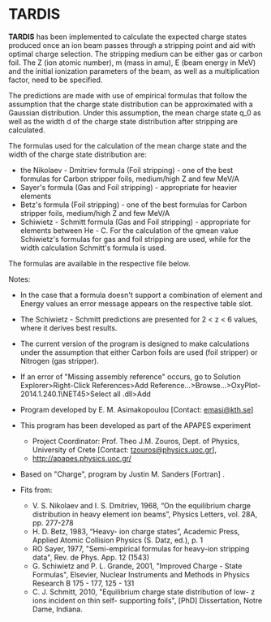 # TARDIS

**TARDIS** has been implemented to calculate the expected charge states produced once an ion beam passes through a stripping point and aid with optimal charge selection.
The stripping medium can be either gas or carbon foil.
The Z (ion atomic number), m (mass in amu), E (beam energy in MeV) and the initial ionization parameters of the beam, as well as a multiplication factor, need to be specified.

The predictions are made with use of empirical formulas that follow the assumption that the charge state distribution can be approximated with a Gaussian distribution. Under this assumption, the mean charge state q_0 as well as the width d of the charge state distribution after stripping are calculated.

The formulas used for the calculation of the mean charge state and the width of the charge state distribution are: 
* the Nikolaev - Dmitriev formula (Foil stripping) - one of the best formulas for Carbon stripper foils, medium/high Z and few MeV/A
* Sayer's formula (Gas and Foil stripping) - appropriate for heavier elements
* Betz's formula (Foil stripping) - one of the best formulas for Carbon stripper foils, medium/high Z and few MeV/A
* Schiwietz - Schmitt formula (Gas and Foil stripping) - appropriate for elements between He - C. For the calculation of the qmean value Schiwietz's formulas for gas and foil stripping are used, while for the width calculation Schmitt's formula is used.

The formulas are available in the respective file below.

Notes: 
* In the case that a formula doesn't support a combination of element and Energy values an error message appears on the respective table slot.
* The Schiwietz - Schmitt predictions are presented for 2 < z < 6 values, where it derives best results.
* The current version of the program is designed to make calculations under the assumption that either Carbon foils are used 
	   (foil stripper) or Nitrogen (gas stripper).
* If an error of "Missing assembly reference" occurs, go to 
 	Solution Explorer>Right-Click References>Add Reference...>Browse...>OxyPlot-2014.1.240.1\NET45\>Select all .dll>Add 


* Program developed by E. M. Asimakopoulou [Contact: emasi@kth.se]
* This program has been developed as part of the APAPES experiment 
	- Project Coordinator: Prof. Theo J.M. Zouros, Dept. of Physics, University of Crete 
	  [Contact: tzouros@physics.uoc.gr], 
	- http://apapes.physics.uoc.gr/
* Based on "Charge", program by Justin M. Sanders [Fortran] .
* Fits from: 
	- V. S. Nikolaev and I. S. Dmitriev, 1968,  “On the equilibrium charge distribution in heavy element ion beams”, Physics Letters, vol. 28A, pp. 277-278
	- H. D. Betz, 1983, “Heavy- ion charge states”, Academic Press, Applied Atomic Collision Physics (S. Datz, ed.), p. 1
	- RO Sayer, 1977, "Semi-empirical formulas for heavy-ion stripping data", Rev. de Phys. App. 12 (1543)
	- G. Schiwietz and P. L. Grande, 2001, "Improved Charge - State Formulas", Elsevier, Nuclear Instruments and Methods in Physics Research B 175 - 177, 125 - 131
	- C. J. Schmitt, 2010, "Equilibrium charge state distribution of low- z ions incident on thin self- supporting foils", [PhD] Dissertation, Notre Dame, Indiana.
